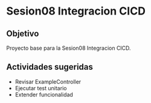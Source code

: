 # Sesion08 Integracion CICD

## Objetivo
Proyecto base para la Sesion08 Integracion CICD.

## Actividades sugeridas
- Revisar ExampleController
- Ejecutar test unitario
- Extender funcionalidad
